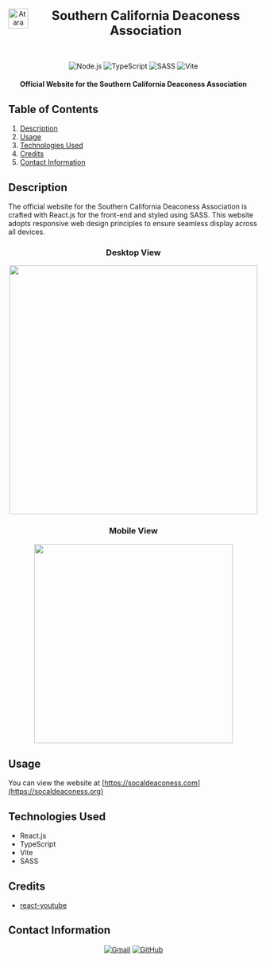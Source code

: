 <div align="center" style="display: flex; align-items: center; justify-content: center;">
    <img width="40px" height="auto" src="https://github.com/SoCal-Deaconess-Association/scda-v2/assets/59628271/9b7c9fe8-4f69-45d8-b4ea-1e3329aaab63" alt="Atara Ara">
    <h1 style="margin-left: 10px; font-size: 25px">Southern California Deaconess Association</h1>
</div>


<br>

<p align="center">
    <img src="https://img.shields.io/badge/React-61DAFB.svg?style=for-the-badge&logo=React&logoColor=black" alt="Node.js">
    <img src="https://img.shields.io/badge/TypeScript-3178C6.svg?style=for-the-badge&logo=TypeScript&logoColor=white" alt="TypeScript">
    <img src="https://img.shields.io/badge/Sass-CC6699.svg?style=for-the-badge&logo=Sass&logoColor=white" alt="SASS">
    <img src="https://img.shields.io/badge/Vite-646CFF.svg?style=for-the-badge&logo=Vite&logoColor=white" alt="Vite">
</p>

<h4 align="center">Official Website for the Southern California Deaconess Association</h4>

## Table of Contents
1. [Description](#description)
2. [Usage](#usage)
3. [Technologies Used](#technologies-used)
4. [Credits](#credits)
5. [Contact Information](#contact-information)

## Description
The official website for the Southern California Deaconess Association is crafted with React.js for the front-end and styled using SASS. This website adopts responsive web design principles to ensure seamless display across all devices.

<div align="center">
    <h3>Desktop View</h3>
    <img width="500" height="auto" src='https://github.com/SoCal-Deaconess-Association/scda-v2/assets/59628271/59696deb-55c0-498e-b02f-ce01cab9bfc4'>
</div>
<div align='center'>
    <h3>Mobile View</h3>
    <img width="auto" height="400" src='https://github.com/SoCal-Deaconess-Association/scda-v2/assets/59628271/b4853021-ffaa-40d0-b46b-998f0aef4931'>
</div>

## Usage
You can view the website at [https://socaldeaconess.com](https://socaldeaconess.org)

## Technologies Used
* React.js
* TypeScript
* Vite
* SASS

## Credits
* [react-youtube](https://www.npmjs.com/package/react-youtube)

## Contact Information
<p align="center">
    <a href="mailto:cwchilvers@gmail.com"><img src="https://img.shields.io/badge/Gmail-D14836?style=for-the-badge&logo=gmail&logoColor=white" alt="Gmail"></a>
    <a href="https://github.com/cwchilvers"><img src="https://img.shields.io/badge/GitHub-181717.svg?style=for-the-badge&logo=GitHub&logoColor=white" alt="GitHub"></a>
</p>
